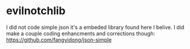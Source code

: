 # evilnotchlib
I did not code simple json it's a embeded library found here I belive. I did make a couple coding enhancments and corrections though:
https://github.com/fangyidong/json-simple
